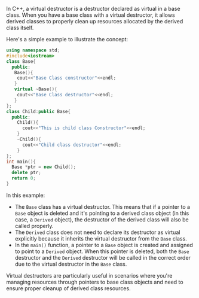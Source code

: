 In C++, a virtual destructor is a destructor declared as virtual in a base class. When you have a base class with a virtual destructor, it allows derived classes to properly clean up resources allocated by the derived class itself. 

Here's a simple example to illustrate the concept:

```cpp
using namespace std;
#include<iostream>
class Base{
  public:
   Base(){
    cout<<"Base Class constructor"<<endl;
   }
   virtual ~Base(){
    cout<<"Base Class destructor"<<endl;
   }
};
class Child:public Base{
  public:
    Child(){
      cout<<"This is child class Constructor"<<endl;
    }
    ~Child(){
      cout<<"Child class destructor"<<endl;
    }
};
int main(){
  Base *ptr = new Child();
  delete ptr;
  return 0;
}
```

In this example:

- The `Base` class has a virtual destructor. This means that if a pointer to a `Base` object is deleted and it's pointing to a derived class object (in this case, a `Derived` object), the destructor of the derived class will also be called properly.
- The `Derived` class does not need to declare its destructor as virtual explicitly because it inherits the virtual destructor from the `Base` class.
- In the `main()` function, a pointer to a `Base` object is created and assigned to point to a `Derived` object. When this pointer is deleted, both the `Base` destructor and the `Derived` destructor will be called in the correct order due to the virtual destructor in the `Base` class.

Virtual destructors are particularly useful in scenarios where you're managing resources through pointers to base class objects and need to ensure proper cleanup of derived class resources.
